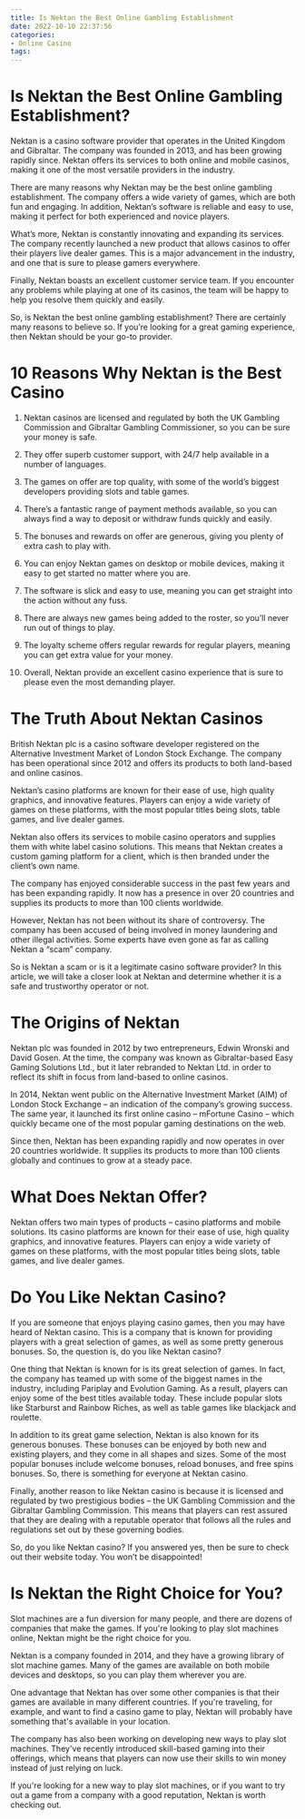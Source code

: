 ```yaml
---
title: Is Nektan the Best Online Gambling Establishment
date: 2022-10-10 22:37:56
categories:
- Online Casino
tags:
---
```



#  Is Nektan the Best Online Gambling Establishment?

Nektan is a casino software provider that operates in the United Kingdom and Gibraltar. The company was founded in 2013, and has been growing rapidly since. Nektan offers its services to both online and mobile casinos, making it one of the most versatile providers in the industry.

There are many reasons why Nektan may be the best online gambling establishment. The company offers a wide variety of games, which are both fun and engaging. In addition, Nektan’s software is reliable and easy to use, making it perfect for both experienced and novice players.

What’s more, Nektan is constantly innovating and expanding its services. The company recently launched a new product that allows casinos to offer their players live dealer games. This is a major advancement in the industry, and one that is sure to please gamers everywhere.

Finally, Nektan boasts an excellent customer service team. If you encounter any problems while playing at one of its casinos, the team will be happy to help you resolve them quickly and easily.

So, is Nektan the best online gambling establishment? There are certainly many reasons to believe so. If you’re looking for a great gaming experience, then Nektan should be your go-to provider.

#  10 Reasons Why Nektan is the Best Casino

1. Nektan casinos are licensed and regulated by both the UK Gambling Commission and Gibraltar Gambling Commissioner, so you can be sure your money is safe.

2. They offer superb customer support, with 24/7 help available in a number of languages.

3. The games on offer are top quality, with some of the world’s biggest developers providing slots and table games.

4. There’s a fantastic range of payment methods available, so you can always find a way to deposit or withdraw funds quickly and easily.

5. The bonuses and rewards on offer are generous, giving you plenty of extra cash to play with.

6. You can enjoy Nektan games on desktop or mobile devices, making it easy to get started no matter where you are.

7. The software is slick and easy to use, meaning you can get straight into the action without any fuss.

8. There are always new games being added to the roster, so you’ll never run out of things to play.

9. The loyalty scheme offers regular rewards for regular players, meaning you can get extra value for your money.

10. Overall, Nektan provide an excellent casino experience that is sure to please even the most demanding player.

#  The Truth About Nektan Casinos

British Nektan plc is a casino software developer registered on the Alternative Investment Market of London Stock Exchange. The company has been operational since 2012 and offers its products to both land-based and online casinos.

Nektan’s casino platforms are known for their ease of use, high quality graphics, and innovative features. Players can enjoy a wide variety of games on these platforms, with the most popular titles being slots, table games, and live dealer games.

Nektan also offers its services to mobile casino operators and supplies them with white label casino solutions. This means that Nektan creates a custom gaming platform for a client, which is then branded under the client’s own name.

The company has enjoyed considerable success in the past few years and has been expanding rapidly. It now has a presence in over 20 countries and supplies its products to more than 100 clients worldwide.

However, Nektan has not been without its share of controversy. The company has been accused of being involved in money laundering and other illegal activities. Some experts have even gone as far as calling Nektan a “scam” company.

So is Nektan a scam or is it a legitimate casino software provider? In this article, we will take a closer look at Nektan and determine whether it is a safe and trustworthy operator or not.

# The Origins of Nektan

Nektan plc was founded in 2012 by two entrepreneurs, Edwin Wronski and David Gosen. At the time, the company was known as Gibraltar-based Easy Gaming Solutions Ltd., but it later rebranded to Nektan Ltd. in order to reflect its shift in focus from land-based to online casinos.

In 2014, Nektan went public on the Alternative Investment Market (AIM) of London Stock Exchange – an indication of the company’s growing success. The same year, it launched its first online casino – mFortune Casino – which quickly became one of the most popular gaming destinations on the web.

Since then, Nektan has been expanding rapidly and now operates in over 20 countries worldwide. It supplies its products to more than 100 clients globally and continues to grow at a steady pace.

# What Does Nektan Offer?

Nektan offers two main types of products – casino platforms and mobile solutions. Its casino platforms are known for their ease of use, high quality graphics, and innovative features. Players can enjoy a wide variety of games on these platforms, with the most popular titles being slots, table games, and live dealer games.
























#  Do You Like Nektan Casino?

If you are someone that enjoys playing casino games, then you may have heard of Nektan casino. This is a company that is known for providing players with a great selection of games, as well as some pretty generous bonuses. So, the question is, do you like Nektan casino?

One thing that Nektan is known for is its great selection of games. In fact, the company has teamed up with some of the biggest names in the industry, including Pariplay and Evolution Gaming. As a result, players can enjoy some of the best titles available today. These include popular slots like Starburst and Rainbow Riches, as well as table games like blackjack and roulette.

In addition to its great game selection, Nektan is also known for its generous bonuses. These bonuses can be enjoyed by both new and existing players, and they come in all shapes and sizes. Some of the most popular bonuses include welcome bonuses, reload bonuses, and free spins bonuses. So, there is something for everyone at Nektan casino.

Finally, another reason to like Nektan casino is because it is licensed and regulated by two prestigious bodies – the UK Gambling Commission and the Gibraltar Gambling Commission. This means that players can rest assured that they are dealing with a reputable operator that follows all the rules and regulations set out by these governing bodies.

So, do you like Nektan casino? If you answered yes, then be sure to check out their website today. You won’t be disappointed!

#  Is Nektan the Right Choice for You?

Slot machines are a fun diversion for many people, and there are dozens of companies that make the games. If you're looking to play slot machines online, Nektan might be the right choice for you.

Nektan is a company founded in 2014, and they have a growing library of slot machine games. Many of the games are available on both mobile devices and desktops, so you can play them wherever you are.

One advantage that Nektan has over some other companies is that their games are available in many different countries. If you're traveling, for example, and want to find a casino game to play, Nektan will probably have something that's available in your location.

The company has also been working on developing new ways to play slot machines. They've recently introduced skill-based gaming into their offerings, which means that players can now use their skills to win money instead of just relying on luck.

If you're looking for a new way to play slot machines, or if you want to try out a game from a company with a good reputation, Nektan is worth checking out.